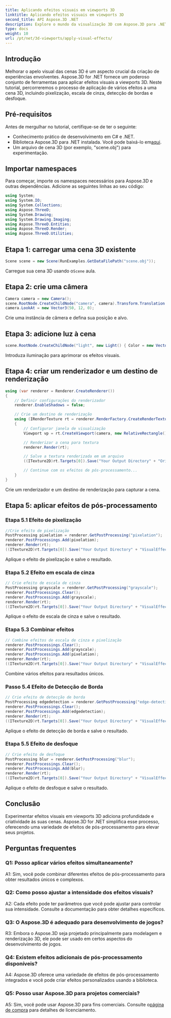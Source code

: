 ```yaml
---
title: Aplicando efeitos visuais em viewports 3D
linktitle: Aplicando efeitos visuais em viewports 3D
second_title: API Aspose.3D .NET
description: Explore o mundo da visualização 3D com Aspose.3D para .NET. Aprenda a aplicar efeitos visuais cativantes às suas cenas usando tutoriais passo a passo. Eleve seus projetos com efeitos de pixelização, escala de cinza, detecção de bordas e desfoque.
type: docs
weight: 10
url: /pt/net/3d-viewports/apply-visual-effects/
---
```

## Introdução

Melhorar o apelo visual das cenas 3D é um aspecto crucial da criação de experiências envolventes. Aspose.3D for .NET fornece um poderoso conjunto de ferramentas para aplicar efeitos visuais a viewports 3D. Neste tutorial, percorreremos o processo de aplicação de vários efeitos a uma cena 3D, incluindo pixelização, escala de cinza, detecção de bordas e desfoque.

## Pré-requisitos

Antes de mergulhar no tutorial, certifique-se de ter o seguinte:

- Conhecimento prático de desenvolvimento em C# e .NET.
- Biblioteca Aspose.3D para .NET instalada. Você pode baixá-lo em[aqui](https://releases.aspose.com/3d/net/).
- Um arquivo de cena 3D (por exemplo, "scene.obj") para experimentação.

## Importar namespaces

Para começar, importe os namespaces necessários para Aspose.3D e outras dependências. Adicione as seguintes linhas ao seu código:

```csharp
using System;
using System.IO;
using System.Collections;
using Aspose.ThreeD;
using System.Drawing;
using System.Drawing.Imaging;
using Aspose.ThreeD.Entities;
using Aspose.ThreeD.Render;
using Aspose.ThreeD.Utilities;
```

## Etapa 1: carregar uma cena 3D existente

```csharp
Scene scene = new Scene(RunExamples.GetDataFilePath("scene.obj"));
```

 Carregue sua cena 3D usando o`Scene` aula.

## Etapa 2: crie uma câmera

```csharp
Camera camera = new Camera();
scene.RootNode.CreateChildNode("camera", camera).Transform.Translation = new Vector3(2, 44, 66);
camera.LookAt = new Vector3(50, 12, 0);
```

Crie uma instância de câmera e defina sua posição e alvo.

## Etapa 3: adicione luz à cena

```csharp
scene.RootNode.CreateChildNode("light", new Light() { Color = new Vector3(Color.White), LightType = LightType.Point }).Transform.Translation = new Vector3(26, 57, 43);
```

Introduza iluminação para aprimorar os efeitos visuais.

## Etapa 4: criar um renderizador e um destino de renderização

```csharp
using (var renderer = Renderer.CreateRenderer())
{
    // Definir configurações do renderizador
    renderer.EnableShadows = false;

    // Crie um destino de renderização
    using (IRenderTexture rt = renderer.RenderFactory.CreateRenderTexture(new RenderParameters(), 1, 1024, 1024))
    {
        // Configurar janela de visualização
        Viewport vp = rt.CreateViewport(camera, new RelativeRectangle() { ScaleWidth = 1, ScaleHeight = 1 });

        // Renderizar a cena para textura
        renderer.Render(rt);

        // Salve a textura renderizada em um arquivo
        ((ITexture2D)rt.Targets[0]).Save("Your Output Directory" + "Original_viewport_out.png", ImageFormat.Png);

        // Continue com os efeitos de pós-processamento...
    }
}
```

Crie um renderizador e um destino de renderização para capturar a cena.

## Etapa 5: aplicar efeitos de pós-processamento

### Etapa 5.1 Efeito de pixelização

```csharp
//Crie efeito de pixelização
PostProcessing pixelation = renderer.GetPostProcessing("pixelation");
renderer.PostProcessings.Add(pixelation);
renderer.Render(rt);
((ITexture2D)rt.Targets[0]).Save("Your Output Directory" + "VisualEffect_pixelation_out.png", ImageFormat.Png);
```

Aplique o efeito de pixelização e salve o resultado.

### Etapa 5.2 Efeito em escala de cinza

```csharp
// Crie efeito de escala de cinza
PostProcessing grayscale = renderer.GetPostProcessing("grayscale");
renderer.PostProcessings.Clear();
renderer.PostProcessings.Add(grayscale);
renderer.Render(rt);
((ITexture2D)rt.Targets[0]).Save("Your Output Directory" + "VisualEffect_grayscale_out.png", ImageFormat.Png);
```

Aplique o efeito de escala de cinza e salve o resultado.

### Etapa 5.3 Combinar efeitos

```csharp
// Combine efeitos de escala de cinza e pixelização
renderer.PostProcessings.Clear();
renderer.PostProcessings.Add(grayscale);
renderer.PostProcessings.Add(pixelation);
renderer.Render(rt);
((ITexture2D)rt.Targets[0]).Save("Your Output Directory" + "VisualEffect_grayscale+pixelation_out.png", ImageFormat.Png);
```

Combine vários efeitos para resultados únicos.

### Passo 5.4 Efeito de Detecção de Borda

```csharp
// Crie efeito de detecção de borda
PostProcessing edgedetection = renderer.GetPostProcessing("edge-detection");
renderer.PostProcessings.Clear();
renderer.PostProcessings.Add(edgedetection);
renderer.Render(rt);
((ITexture2D)rt.Targets[0]).Save("Your Output Directory" + "VisualEffect_edgedetection_out.png", ImageFormat.Png);
```

Aplique o efeito de detecção de borda e salve o resultado.

### Etapa 5.5 Efeito de desfoque

```csharp
// Crie efeito de desfoque
PostProcessing blur = renderer.GetPostProcessing("blur");
renderer.PostProcessings.Clear();
renderer.PostProcessings.Add(blur);
renderer.Render(rt);
((ITexture2D)rt.Targets[0]).Save("Your Output Directory" + "VisualEffect_blur_out.png", ImageFormat.Png);
```

Aplique o efeito de desfoque e salve o resultado.

## Conclusão

Experimentar efeitos visuais em viewports 3D adiciona profundidade e criatividade às suas cenas. Aspose.3D for .NET simplifica esse processo, oferecendo uma variedade de efeitos de pós-processamento para elevar seus projetos.

## Perguntas frequentes

### Q1: Posso aplicar vários efeitos simultaneamente?

A1: Sim, você pode combinar diferentes efeitos de pós-processamento para obter resultados únicos e complexos.

### Q2: Como posso ajustar a intensidade dos efeitos visuais?

A2: Cada efeito pode ter parâmetros que você pode ajustar para controlar sua intensidade. Consulte a documentação para obter detalhes específicos.

### Q3: O Aspose.3D é adequado para desenvolvimento de jogos?

R3: Embora o Aspose.3D seja projetado principalmente para modelagem e renderização 3D, ele pode ser usado em certos aspectos do desenvolvimento de jogos.

### Q4: Existem efeitos adicionais de pós-processamento disponíveis?

A4: Aspose.3D oferece uma variedade de efeitos de pós-processamento integrados e você pode criar efeitos personalizados usando a biblioteca.

### Q5: Posso usar Aspose.3D para projetos comerciais?

 A5: Sim, você pode usar Aspose.3D para fins comerciais. Consulte o[página de compra](https://purchase.aspose.com/buy) para detalhes de licenciamento.